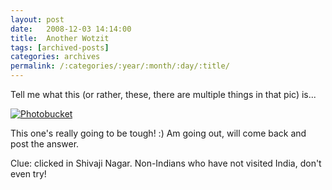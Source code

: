 ```yaml
---
layout: post
date:	2008-12-03 14:14:00
title:  Another Wotzit
tags: [archived-posts]
categories: archives
permalink: /:categories/:year/:month/:day/:title/
---
```

Tell me what this (or rather, these, there are multiple things in that pic) is...


<a href="http://s297.photobucket.com/albums/mm205/depontis/?action=view&current=IMG_3687.jpg" target="_blank"><img src="http://i297.photobucket.com/albums/mm205/depontis/IMG_3687.jpg" border="0" alt="Photobucket"></a>


This one's really going to be tough! :) Am going out, will come back and post the answer.

Clue: clicked in Shivaji Nagar. Non-Indians who have not visited India, don't even try!
